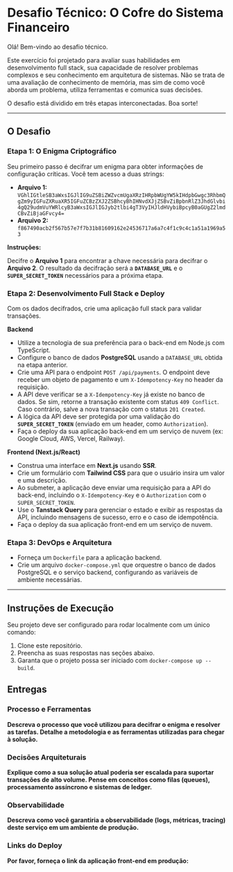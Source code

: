 # Desafio Técnico: O Cofre do Sistema Financeiro


Olá! Bem-vindo ao desafio técnico.

Este exercício foi projetado para avaliar suas habilidades em desenvolvimento full stack, sua capacidade de resolver problemas complexos e seu conhecimento em arquitetura de sistemas. Não se trata de uma avaliação de conhecimento de memória, mas sim de como você aborda um problema, utiliza ferramentas e comunica suas decisões.

O desafio está dividido em três etapas interconectadas. Boa sorte!

---

## O Desafio

### Etapa 1: O Enigma Criptográfico

Seu primeiro passo é decifrar um enigma para obter informações de configuração críticas. Você tem acesso a duas strings:

* **Arquivo 1:** `VGhlIGtleSB3aWxsIGJlIG9uZSBiZWZvcmUgaXRzIHRpbWUgYW5kIHdpbGwgc3RhbmQgZm9yIGFuZXRuaXR5IGFuZCBzZXJ2ZSBhcyBhIHNvdXJjZSBvZiBpbnRlZ3JhdGlvbi4gQ29udmVuYWRlcyB3aWxsIGJlIGJyb2tlbi4gT3VyIHJldHVybiBpcyB0aGUgZ2lmdCBvZiBjaGFvcy4=`
* **Arquivo 2:** `f867490acb2f567b57e7f7b31b81609162e24536717a6a7c4f1c9c4c1a51a1969a53`

**Instruções:**

Decifre o **Arquivo 1** para encontrar a chave necessária para decifrar o **Arquivo 2**. O resultado da decifração será a **`DATABASE_URL`** e o **`SUPER_SECRET_TOKEN`** necessários para a próxima etapa.

### Etapa 2: Desenvolvimento Full Stack e Deploy

Com os dados decifrados, crie uma aplicação full stack para validar transações.

**Backend**
* Utilize a tecnologia de sua preferência para o back-end em Node.js com TypeScript.
* Configure o banco de dados **PostgreSQL** usando a `DATABASE_URL` obtida na etapa anterior.
* Crie uma API para o endpoint `POST /api/payments`. O endpoint deve receber um objeto de pagamento e um `X-Idempotency-Key` no header da requisição.
* A API deve verificar se a `X-Idempotency-Key` já existe no banco de dados. Se sim, retorne a transação existente com status `409 Conflict`. Caso contrário, salve a nova transação com o status `201 Created`.
* A lógica da API deve ser protegida por uma validação do **`SUPER_SECRET_TOKEN`** (enviado em um header, como `Authorization`).
* Faça o deploy da sua aplicação back-end em um serviço de nuvem (ex: Google Cloud, AWS, Vercel, Railway).

**Frontend (Next.js/React)**
* Construa uma interface em **Next.js** usando **SSR**.
* Crie um formulário com **Tailwind CSS** para que o usuário insira um valor e uma descrição.
* Ao submeter, a aplicação deve enviar uma requisição para a API do back-end, incluindo o `X-Idempotency-Key` e o `Authorization` com o `SUPER_SECRET_TOKEN`.
* Use o **Tanstack Query** para gerenciar o estado e exibir as respostas da API, incluindo mensagens de sucesso, erro e o caso de idempotência.
* Faça o deploy da sua aplicação front-end em um serviço de nuvem.

### Etapa 3: DevOps e Arquitetura

* Forneça um `Dockerfile` para a aplicação backend.
* Crie um arquivo `docker-compose.yml` que orquestre o banco de dados PostgreSQL e o serviço backend, configurando as variáveis de ambiente necessárias.

---

## Instruções de Execução

Seu projeto deve ser configurado para rodar localmente com um único comando:

1.  Clone este repositório.
2.  Preencha as suas respostas nas seções abaixo.
3.  Garanta que o projeto possa ser iniciado com `docker-compose up --build`.

## Entregas

### Processo e Ferramentas

**Descreva o processo que você utilizou para decifrar o enigma e resolver as tarefas. Detalhe a metodologia e as ferramentas utilizadas para chegar à solução.**

### Decisões Arquiteturais

**Explique como a sua solução atual poderia ser escalada para suportar transações de alto volume. Pense em conceitos como filas (queues), processamento assíncrono e sistemas de ledger.**

### Observabilidade

**Descreva como você garantiria a observabilidade (logs, métricas, tracing) deste serviço em um ambiente de produção.**

### Links do Deploy

**Por favor, forneça o link da aplicação front-end em produção:**
